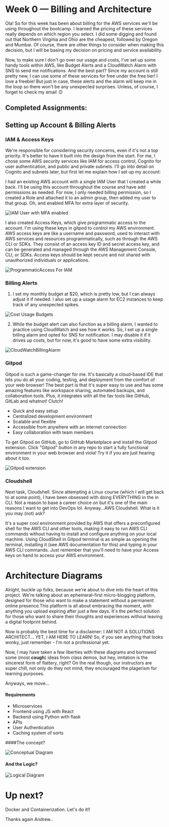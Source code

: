 # Week 0 — Billing and Architecture

Ola! So for this week has been about billing for the AWS services we'll be using throughout the bootcamp. I learned the pricing of these services really depends on which region you select. I did some digging and found out that Northern Virginia and Ohio are the cheapest, followed by Oregon and Mumbai. Of course, there are other things to consider when making this decision, but I will be basing my decision on  pricing and service availability.

Now, to make sure I don't go over our usage and costs, I've set up some handy tools within AWS, like Budget Alerts and a CloudWatch Alarm with SNS to send me notifications. And the best part? Since my account is still pretty new, I can use some of these services for free under the free tier! I love a freebie! But just in case, these alerts and the alarm will keep me in the loop so there won't be any unexpected surprises. Unless, of course, I forget to check my email :D

## Completed Assignments:

## Setting up Account & Billing Alerts

### IAM & Access Keys

We're responsible for considering security concerns, even if it's not a top priority. It's better to have it built into the design from the start. For me, I chose some AWS security services like IAM for access control, Cognito for user authentication, and public and private subnets. I'll go into detail on Cognito and subnets later, but first let me explain how I set up my account:

I had an existing AWS account with a single IAM User that I created a while back. I'll be using this account throughout the course and have add permissions as needed. For now, I only needed billing permission, so I created a Role and attached it to an admin group, then added my user to that group. Oh, and enabled MFA for extra layer of security.

![IAM User with MFA enabled](https://user-images.githubusercontent.com/65119027/219781915-258d9f65-d816-47a1-ac41-95d52b6f115b.png)

I also created Access Keys, which give programmatic access to the account. I'm using these keys in gitpod to control my AWS environment. AWS access keys are like a username and password, used to interact with AWS services and resources programmatically, such as through the AWS CLI or SDKs. They consist of an access key ID and secret access key, and can be generated and managed through the AWS Management Console, CLI, or SDKs. Access keys should be kept secure and not shared with unauthorized individuals or applications.

![ProgrammaticAccess For IAM](https://user-images.githubusercontent.com/65119027/219777245-cf34d7c6-6028-457b-9629-7b898906479b.png)

### Billing Alerts

1. I set my monthly budget at $20, which is pretty low, but I can always adjust it if needed. I also set up a usage alarm for EC2 instances to keep track of any unexpected spikes.

![Cost Usage Budgets](https://user-images.githubusercontent.com/65119027/219778524-d6e3e833-366c-4b9b-bc3c-2037f0de0c24.png)

2. While the budget alert can also function as a billing alarm, I wanted to practice using CloudWatch and see how it works. So, I set up a single billing alarm and opted for SNS for notification. I may disable it if it drives up costs, but for now, it's good to have some extra visibility.

![CloudWatchBillingAlarm](https://user-images.githubusercontent.com/65119027/219780203-0675cf0b-ff89-47a6-9371-9ffea340cffe.png)

### Gitpod

Gitpod is such a game-changer for me. It's basically a cloud-based IDE that lets you do all your coding, testing, and deployment from the comfort of your web browser! The best part is that it's super easy to use and has some amazing features like workspace sharing, automated backups, and collaboration tools. Plus, it integrates with all the fav tools like GitHub, GitLab and whatnot! Clutch!

* Quick and easy setup
* Centralized development environment
* Scalable and flexible
* Accessible from anywhere with an internet connection
* Easy collaboration with team members

To get Gitpod on GitHub, go to GitHub Marketplace and install the Gitpod extension. Click "Gitpod" button in any repo to start a fully functional environment in your web browser and viola! Try it if you are just hearing about it too.

![Gitpod extension](https://user-images.githubusercontent.com/65119027/219779314-681eb93f-2ab6-4ff5-98a5-bf9519929d27.png)

### Cloudshell

Next task, Cloudshell. Since attempting a Linux course (which I will get back to at some point), I have been obsessed with doing EVERYTHING in the in CLI. Not a reason to base a career choice on but it's one of the main reasons I want to get into DevOps lol. Anyway...AWS Cloudshell. What is it you may (not) ask?

It's a super cool environment provided by AWS that offers a preconfigured shell for the AWS CLI and other tools, making it easy to run AWS CLI commands without having to install and configure anything on your local machine. Using CloudShell in Gitpod terminal is as simple as opening the terminal, installing it (see AWS documentation for this) and typing in your AWS CLI commands. Just remember that you'll need to have your Access keys on hand to access your AWS environment.

# Architecture Diagrams

Alright, buckle up folks, because we're about to dive into the heart of this project. We're talking about an ephemeral-first micro-blogging platform, designed for those who want to make a statement without a permanent online presence.This platform is all about embracing the moment, with anything you upload expiring after just a few days. It's the perfect solution for those who want to share their thoughts and experiences without leaving a digital footprint behind.

Now is probably the best time for a disclaimer: I AM NOT A SOLUTIONS ARCHITECT... YET, I AM HERE TO LEARN! So, if you see anything that looks wonky, just remember - I'm not a professional yet.

Now, I may have taken a few liberties with these diagrams and borrowed some (most **cough**) ideas from class demos, but hey, imitation is the sincerest form of flattery, right? On the real though, our instructors are super chill, not only do they not mind, they encouraged the plagerism for learning purposes.

Anyways, we move...

#### Requirements

* Microservices
* Frontend using JS with React
* Backend using Python with flask
* APIs
* User Authentication
* Caching system of sorts

####The concept?

![Conceptual Diagram](https://user-images.githubusercontent.com/65119027/219788115-00b208b8-03db-4a40-88b5-bca73cf64fce.png)

#### And the Logic?

![Logical Diagram](https://user-images.githubusercontent.com/65119027/219790466-46f4f103-57e2-4606-9060-ef189bfb043a.png)


# Up next?

Docker and Containerization. Let's do it!!


Thanks again Andrew..
